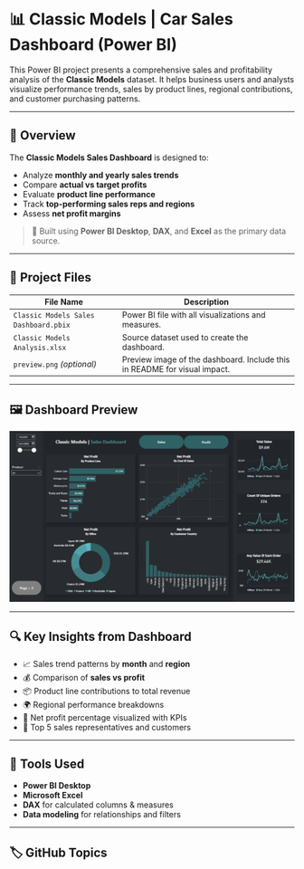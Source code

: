 # 📊 Classic Models | Car Sales Dashboard (Power BI)

This Power BI project presents a comprehensive sales and profitability analysis of the **Classic Models** dataset. It helps business users and analysts visualize performance trends, sales by product lines, regional contributions, and customer purchasing patterns.

---

## 🧾 Overview

The **Classic Models Sales Dashboard** is designed to:

- Analyze **monthly and yearly sales trends**
- Compare **actual vs target profits**
- Evaluate **product line performance**
- Track **top-performing sales reps and regions**
- Assess **net profit margins**

> 📌 Built using **Power BI Desktop**, **DAX**, and **Excel** as the primary data source.

---

## 📁 Project Files

| File Name                             | Description                                                                 |
|--------------------------------------|-----------------------------------------------------------------------------|
| `Classic Models Sales Dashboard.pbix`| Power BI file with all visualizations and measures.                         |
| `Classic Models Analysis.xlsx`       | Source dataset used to create the dashboard.                                |
| `preview.png` *(optional)*           | Preview image of the dashboard. Include this in README for visual impact.   |

---

## 🖼️ Dashboard Preview

![Dashboard Preview](https://github.com/SBM-143/Classic-Models-Sales-Dashboard/blob/main/Classic%20Models_Sales_Dashboard.png)

---

## 🔍 Key Insights from Dashboard

- 📈 Sales trend patterns by **month** and **region**
- 💰 Comparison of **sales vs profit**
- 📦 Product line contributions to total revenue
- 🌍 Regional performance breakdowns
- 🧾 Net profit percentage visualized with KPIs
- 🔢 Top 5 sales representatives and customers

---

## 📌 Tools Used

- **Power BI Desktop**
- **Microsoft Excel**
- **DAX** for calculated columns & measures
- **Data modeling** for relationships and filters

---

## 🏷️ GitHub Topics

